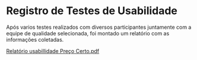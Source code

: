 # Registro de Testes de Usabilidade

Após varios testes realizados com diversos participantes juntamente com a equipe de qualidade selecionada, foi montado um relatório com as informações coletadas.

[Relatório usabillidade Preço Certo.pdf](https://github.com/ICEI-PUC-Minas-PMV-ADS/pmv-ads-2023-2-e2-proj-int-t3-pmv-ads-2023-2-e2-projprecocerto-g4-t3/files/13063408/Relatorio.usabillidade.Preco.Certo.pdf)
